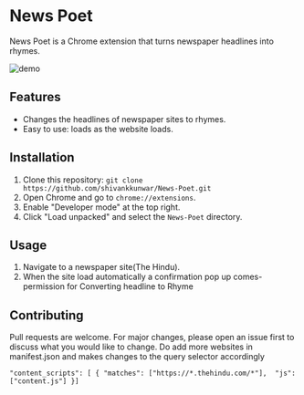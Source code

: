 # News Poet

News Poet is a Chrome extension that turns newspaper headlines into rhymes.

![demo](https://github.com/shivankkunwar/News-Poet/blob/main/rhyme.gif)
## Features

- Changes the headlines of newspaper sites to rhymes.
- Easy to use: loads as the website loads.


## Installation

1. Clone this repository: `git clone https://github.com/shivankkunwar/News-Poet.git`
2. Open Chrome and go to `chrome://extensions`.
3. Enable "Developer mode" at the top right.
4. Click "Load unpacked" and select the `News-Poet` directory.

## Usage

1. Navigate to a newspaper site(The Hindu).
2. When the site load automatically a confirmation pop up comes- permission for Converting headline to Rhyme


## Contributing

Pull requests are welcome. For major changes, please open an issue first to discuss what you would like to change.
Do add more websites in manifest.json and makes changes to the query selector accordingly 

`"content_scripts": [
      {
        "matches": ["https://*.thehindu.com/*"], 
        "js": ["content.js"]
      }]
`

